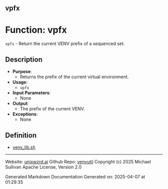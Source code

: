 ## vpfx
# Function: vpfx
`vpfx` - Return the current VENV prefix of a sequenced set.
## Description
- **Purpose**: 
  - Returns the prefix of the current virtual environment.
- **Usage**: 
  - `vpfx`
- **Input Parameters**: 
  - None
- **Output**: 
  - The prefix of the current VENV.
- **Exceptions**: 
  - None

## Definition 

* [venv_lib.sh](../venv_lib_sh.md)
---

Website: [unixwzrd.ai](https://unixwzrd.ai)
Github Repo: [venvutil](https://github.com/unixwzrd/venvutil)
Copyright (c) 2025 Michael Sullivan
Apache License, Version 2.0

Generated Markdown Documentation
Generated on: 2025-04-07 at 01:29:35
